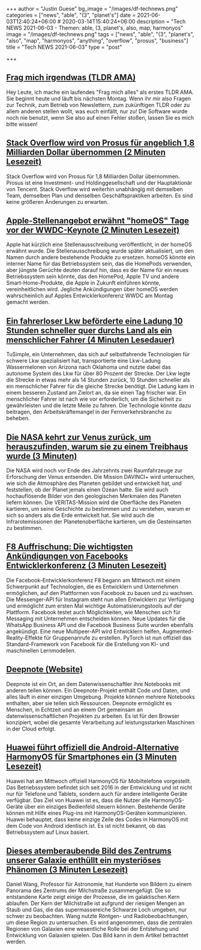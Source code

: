 +++
author = "Justin Guese"
bg_image = "/images/df-technews.png"
categories = ["news", "able", "(3", "planet's"]
date = 2021-06-03T12:40:24+06:00 # 2020-03-14T15:40:24+06:00
description = "Tech NEWS 2021-06-03 - Themen: able, (3, planet's, also, map, harmonyos"
image = "/images/df-technews.png"
tags = ["news", "able", "(3", "planet's", "also", "map", "harmonyos", "anything", "overflow", "prosus", "business"]
title = "Tech NEWS 2021-06-03"
type = "post"

+++

## [Frag mich irgendwas (TLDR AMA)](https://tldr.tech/token/6c3ef825381ee396191f77cb92dd1969?redirect=https%3A%2F%2Ftldr.tech%2Fama%2Fdan-ni/1/01000179d157f387-396f9113-9c02-44e8-8e9b-355cba8185da-000000/7-1v7rXk3i9_pc_0YbcGxbvWsnYakJeIYGciHtxFogg=196)

 Hey Leute, ich mache ein laufendes "Frag mich alles" als erstes TLDR AMA. Sie beginnt heute und läuft bis nächsten Montag. Wenn ihr mir also Fragen zur Technik, zum Betrieb von Newslettern, zum zukünftigen TLDR oder zu allem anderen stellen wollt, was euch einfällt, nur zu! Die Software wurde noch nie benutzt, wenn Sie also auf einen Fehler stoßen, lassen Sie es mich bitte wissen!

## [Stack Overflow wird von Prosus für angeblich 1,8 Milliarden Dollar übernommen (2 Minuten Lesezeit)](https://techcrunch.com/2021/06/02/stack-overflow-acquired-by-prosus-for-a-reported-1-8-billion/)

 Stack Overflow wird von Prosus für 1,8 Milliarden Dollar übernommen. Prosus ist eine Investment- und Holdinggesellschaft und der Hauptaktionär von Tencent. Stack Overflow wird weiterhin unabhängig mit demselben Team, demselben Plan und denselben Geschäftspraktiken arbeiten. Es sind keine größeren Änderungen zu erwarten.

## [Apple-Stellenangebot erwähnt "homeOS" Tage vor der WWDC-Keynote (2 Minuten Lesezeit)](https://arstechnica.com/gadgets/2021/06/apple-job-listing-mentions-homeos-days-before-wwdc-keynote/)

 Apple hat kürzlich eine Stellenausschreibung veröffentlicht, in der homeOS erwähnt wurde. Die Stellenausschreibung wurde später aktualisiert, um den Namen durch andere bestehende Produkte zu ersetzen. homeOS könnte ein interner Name für das Betriebssystem sein, das die HomePods verwenden, aber jüngste Gerüchte deuten darauf hin, dass es der Name für ein neues Betriebssystem sein könnte, das den HomePod, Apple TV und andere Smart-Home-Produkte, die Apple in Zukunft einführen könnte, vereinheitlichen wird. Jegliche Ankündigungen über homeOS werden wahrscheinlich auf Apples Entwicklerkonferenz WWDC am Montag gemacht werden.

## [Ein fahrerloser Lkw beförderte eine Ladung 10 Stunden schneller quer durchs Land als ein menschlicher Fahrer (4 Minuten Lesedauer)](https://singularityhub.com/2021/06/01/a-driverless-truck-took-a-load-of-watermelons-cross-country-42-faster-than-a-human-driver/)

 TuSimple, ein Unternehmen, das sich auf selbstfahrende Technologien für schwere Lkw spezialisiert hat, transportierte eine Lkw-Ladung Wassermelonen von Arizona nach Oklahoma und nutzte dabei das autonome System des Lkw für über 80 Prozent der Strecke. Der Lkw legte die Strecke in etwas mehr als 14 Stunden zurück, 10 Stunden schneller als ein menschlicher Fahrer für die gleiche Strecke benötigt. Die Ladung kam in einem besseren Zustand am Zielort an, da sie einen Tag frischer war. Ein menschlicher Fahrer ist nach wie vor erforderlich, um die Sicherheit zu gewährleisten und die letzte Meile zu fahren. Die Technologie könnte dazu beitragen, den Arbeitskräftemangel in der Fernverkehrsbranche zu beheben.

## [Die NASA kehrt zur Venus zurück, um herauszufinden, warum sie zu einem Treibhaus wurde (3 Minuten)](https://arstechnica.com/science/2021/06/nasa-is-going-back-to-venus-to-discover-why-it-became-a-runaway-hothouse/)

 Die NASA wird noch vor Ende des Jahrzehnts zwei Raumfahrzeuge zur Erforschung der Venus entsenden. Die Mission DAVINCI+ wird untersuchen, wie sich die Atmosphäre des Planeten gebildet und entwickelt hat, und feststellen, ob der Planet jemals einen Ozean hatte. Sie wird auch hochauflösende Bilder von den geologischen Merkmalen des Planeten liefern können. Die VERITAS-Mission wird die Oberfläche des Planeten kartieren, um seine Geschichte zu bestimmen und zu verstehen, warum er sich so anders als die Erde entwickelt hat. Sie wird auch die Infrarotemissionen der Planetenoberfläche kartieren, um die Gesteinsarten zu bestimmen.

## [F8 Auffrischung: Die wichtigsten Ankündigungen von Facebooks Entwicklerkonferenz (3 Minuten Lesezeit)](https://www.zdnet.com/article/facebook-f8-refresh/)

 Die Facebook-Entwicklerkonferenz F8 begann am Mittwoch mit einem Schwerpunkt auf Technologien, die es Entwicklern und Unternehmen ermöglichen, auf den Plattformen von Facebook zu bauen und zu wachsen. Die Messenger-API für Instagram steht nun allen Entwicklern zur Verfügung und ermöglicht zum ersten Mal wichtige Automatisierungstools auf der Plattform. Facebook testet auch Möglichkeiten, wie Menschen sich für Messaging mit Unternehmen entscheiden können. Neue Updates für die WhatsApp Business API und die Facebook Business Suite wurden ebenfalls angekündigt. Eine neue Multipeer-API wird Entwicklern helfen, Augmented-Reality-Effekte für Gruppenanrufe zu erstellen. PyTorch ist nun offiziell das Standard-Framework von Facebook für die Erstellung von KI- und maschinellen Lernmodellen.

## [Deepnote (Website)](https://deepnote.com/viewer)

 Deepnote ist ein Ort, an dem Datenwissenschaftler ihre Notebooks mit anderen teilen können. Ein Deepnote-Projekt enthält Code und Daten, und alles läuft in einer einzigen Umgebung. Projekte können mehrere Notebooks enthalten, aber sie teilen sich Ressourcen. Deepnote ermöglicht es Menschen, in Echtzeit und an einem Ort gemeinsam an datenwissenschaftlichen Projekten zu arbeiten. Es ist für den Browser konzipiert, wobei die gesamte Verarbeitung auf leistungsstarken Maschinen in der Cloud erfolgt.

## [Huawei führt offiziell die Android-Alternative HarmonyOS für Smartphones ein (3 Minuten Lesezeit)](https://techcrunch.com/2021/06/02/huawei-officially-launches-android-alternative-harmonyos-for-smartphones/)

 Huawei hat am Mittwoch offiziell HarmonyOS für Mobiltelefone vorgestellt. Das Betriebssystem befindet sich seit 2016 in der Entwicklung und ist nicht nur für Telefone und Tablets, sondern auch für andere intelligente Geräte verfügbar. Das Ziel von Huawei ist es, dass die Nutzer alle HarmonyOS-Geräte über ein einziges Bedienfeld steuern können. Bestehende Geräte können mit Hilfe eines Plug-ins mit HarmonyOS-Geräten kommunizieren. Huawei behauptet, dass keine einzige Zeile des Codes in HarmonyOS mit dem Code von Android identisch ist. Es ist nicht bekannt, ob das Betriebssystem auf Linux basiert.

## [Dieses atemberaubende Bild des Zentrums unserer Galaxie enthüllt ein mysteriöses Phänomen (3 Minuten Lesezeit)](https://www.vice.com/en/article/bvzjdm/this-stunning-image-of-our-galaxys-center-reveals-a-mysterious-phenomenon)

 Daniel Wang, Professor für Astronomie, hat Hunderte von Bildern zu einem Panorama des Zentrums der Milchstraße zusammengefügt. Die so entstandene Karte zeigt einige der Prozesse, die im galaktischen Kern ablaufen. Der Kern der Milchstraße ist aufgrund der riesigen Mengen an Staub und Gas, die das supermassereiche Schwarze Loch umgeben, nur schwer zu beobachten. Wang nutzte Röntgen- und Radiobeobachtungen, um diese Region zu untersuchen. Es wird angenommen, dass die zentralen Regionen von Galaxien eine wesentliche Rolle bei der Entstehung und Entwicklung von Galaxien spielen. Das Bild kann in dem Artikel betrachtet werden.


